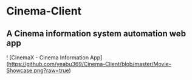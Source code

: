 # Cinema-Client

## A Cinema information system automation web app

! [CinemaX - Cinema Information App] (https://github.com/yeabu369/Cinema-Client/blob/master/Movie-Showcase.png?raw=true)


